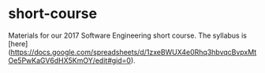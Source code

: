 # short-course
Materials for our 2017 Software Engineering short course.
The syllabus is [here] (https://docs.google.com/spreadsheets/d/1zxeBWUX4e0Rhq3hbvqcBvpxMtOe5PwKaGV6dHX5KmOY/edit#gid=0).
